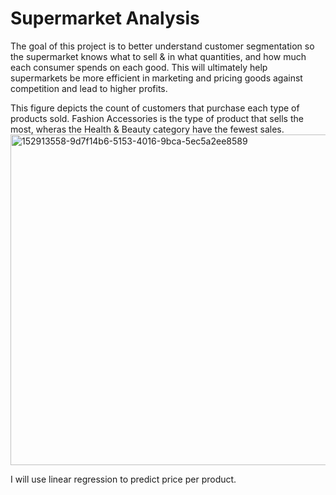 # Supermarket Analysis
The goal of this project is to better understand customer segmentation so the supermarket knows what to sell & in what quantities, and how much each consumer spends on each good. This will ultimately help supermarkets be more efficient in marketing and pricing goods against competition and lead to higher profits.



This figure depicts the count of customers that purchase each type of products sold. Fashion Accessories is the type of product that sells the most, wheras the Health & Beauty category have the fewest sales.<img width="529" alt="152913558-9d7f14b6-5153-4016-9bca-5ec5a2ee8589" src="https://user-images.githubusercontent.com/89549841/207418317-122ee6de-0d8a-4b0e-81a8-5834c91ed58c.png">


I will use linear regression to predict price per product.
